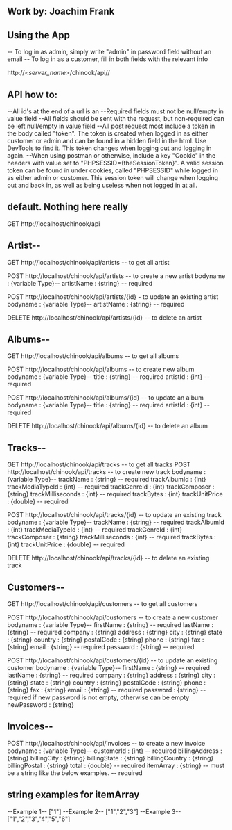 ## Work by: Joachim Frank

## Using the App
-- To log in as admin, simply write "admin" in password field without an email
-- To log in as a customer, fill in both fields with the relevant info



http://_<server_name>_/chinook/api/_<collection>_/_<id>_

## API how to:
--All id's at the end of a url is an <int>
--Required fields must not be null/empty in value field
--All fields should be sent with the request, but non-required can be left null/empty in value field
--All post request most include a token in the body called "token". The token is created when logged in as either customer or admin and can be found in a hidden field in the html. Use DevTools to find it. This token changes when logging out and logging in again.
--When using postman or otherwise, include a key "Cookie" in the headers with value set to "PHPSESSID={theSessionToken}". A valid session token can be found in under cookies, called "PHPSESSID" while logged in as either admin or customer. This session token will change when logging out and back in, as well as being useless when not logged in at all.

## default. Nothing here really
GET http://localhost/chinook/api

## Artist--
GET http://localhost/chinook/api/artists -- to get all artist

POST http://localhost/chinook/api/artists -- to create a new artist
bodyname : {variable Type}--
artistName : {string} -- required

POST http://localhost/chinook/api/artists/{id} - to update an existing artist
bodyname : {variable Type}--
artistName : {string} -- required

DELETE http://localhost/chinook/api/artists/{id} -- to delete an artist

## Albums--
GET http://localhost/chinook/api/albums -- to get all albums

POST http://localhost/chinook/api/albums -- to create new album
bodyname : {variable Type}--
title : {string} -- required
artistId : {int} -- required

POST http://localhost/chinook/api/albums/{id} -- to update an album
bodyname : {variable Type}--
title : {string} -- required
artistId : {int} -- required

DELETE http://localhost/chinook/api/albums/{id} -- to delete an album

## Tracks--
GET http://localhost/chinook/api/tracks -- to get all tracks
POST http://localhost/chinook/api/tracks -- to create new track
bodyname : {variable Type}--
trackName : {string} -- required
trackAlbumId : {int}
trackMediaTypeId : {int} -- required
trackGenreId : {int}
trackComposer : {string}
trackMilliseconds : {int} -- required
trackBytes : {int}
trackUnitPrice : {double} -- required

POST http://localhost/chinook/api/tracks/{id} -- to update an existing track
bodyname : {variable Type}--
trackName : {string} -- required
trackAlbumId : {int}
trackMediaTypeId : {int} -- required
trackGenreId : {int}
trackComposer : {string}
trackMilliseconds : {int} -- required
trackBytes : {int}
trackUnitPrice : {double} -- required

DELETE http://localhost/chinook/api/tracks/{id} -- to delete an existing track

## Customers--
GET http://localhost/chinook/api/customers -- to get all customers

POST http://localhost/chinook/api/customers -- to create a new customer
bodyname : {variable Type}--
firstName : {string} -- required
lastName : {string} -- required
company : {string}
address : {string}
city : {string}
state : {string}
country : {string}
postalCode : {string}
phone : {string}
fax : {string}
email : {string} -- required
password : {string} -- required

POST http://localhost/chinook/api/customers/{id} -- to update an existing customer
bodyname : {variable Type}--
firstName : {string} -- required
lastName : {string} -- required
company : {string}
address : {string}
city : {string}
state : {string}
country : {string}
postalCode : {string}
phone : {string}
fax : {string}
email : {string} -- required
password : {string} -- required if new password is not empty, otherwise can be empty
newPassword : {string}

## Invoices--
POST http://localhost/chinook/api/invoices -- to create a new invoice
bodyname : {variable Type}--
customerId : {int} -- required
billingAddress : {string}
billingCity : {string}
billingState : {string}
billingCountry : {string}
billingPostal : {string}
total : {double} -- required
itemArray : {string} -- must be a string like the below examples. -- required


## string examples for itemArray
--Example 1--
["1"]
--Example 2--
["1","2","3"]
--Example 3--
["1","2","3","4","5","6"]


